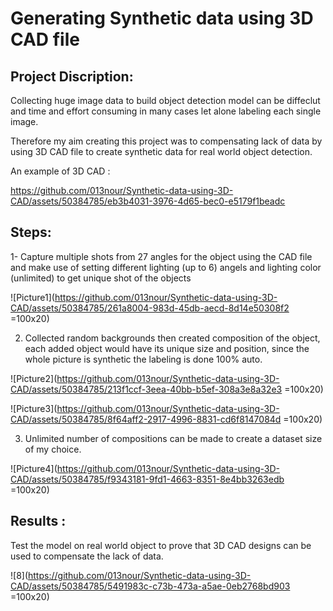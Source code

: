 # Generating Synthetic data using 3D CAD file

## Project Discription: 

Collecting huge image data to build object detection model can be diffeclut and time and effort consuming in many cases
let alone labeling each single image. 

Therefore my aim creating this project was to compensating lack of data by using 3D CAD file to create synthetic data for real world object detection.

An example of 3D CAD : 


https://github.com/013nour/Synthetic-data-using-3D-CAD/assets/50384785/eb3b4031-3976-4d65-bec0-e5179f1beadc

## Steps: 

1- Capture multiple shots from 27 angles for the object using the CAD file and make use of setting different lighting (up to 6) angels and lighting color (unlimited) to get unique shot of the objects

![Picture1](https://github.com/013nour/Synthetic-data-using-3D-CAD/assets/50384785/261a8004-983d-45db-aecd-8d14e50308f2 =100x20)

2.	Collected random backgrounds then created composition of the object, each added object would have its unique size and position, since the whole picture is synthetic the labeling is done 100% auto.

![Picture2](https://github.com/013nour/Synthetic-data-using-3D-CAD/assets/50384785/213f1ccf-3eea-40bb-b5ef-308a3e8a32e3 =100x20)

![Picture3](https://github.com/013nour/Synthetic-data-using-3D-CAD/assets/50384785/8f64aff2-2917-4996-8831-cd6f8147084d =100x20)

3.	Unlimited number of compositions can be made to create a dataset size of my choice.

![Picture4](https://github.com/013nour/Synthetic-data-using-3D-CAD/assets/50384785/f9343181-9fd1-4663-8351-8e4bb3263edb =100x20)

## Results : 

Test the model on real world object to prove that 3D CAD designs can be used to compensate the lack of data.

![8](https://github.com/013nour/Synthetic-data-using-3D-CAD/assets/50384785/5491983c-c73b-473a-a5ae-0eb2768bd903 =100x20)
